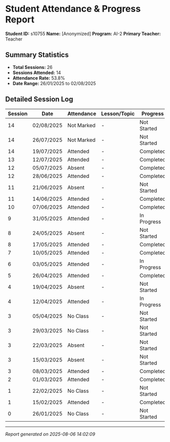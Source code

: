 # Student Attendance & Progress Report

**Student ID:** s10755
**Name:** [Anonymized]
**Program:** AI-2
**Primary Teacher:** Teacher

## Summary Statistics
- **Total Sessions:** 26
- **Sessions Attended:** 14
- **Attendance Rate:** 53.8%
- **Date Range:** 26/01/2025 to 02/08/2025

## Detailed Session Log

| Session | Date | Attendance | Lesson/Topic | Progress |
|---------|------|------------|--------------|----------|
| 14 | 02/08/2025 | Not Marked | - | Not Started |
| 14 | 26/07/2025 | Not Marked | - | Not Started |
| 14 | 19/07/2025 | Attended | - | Completed |
| 13 | 12/07/2025 | Attended | - | Completed |
| 12 | 05/07/2025 | Absent | - | Completed |
| 12 | 28/06/2025 | Attended | - | Completed |
| 11 | 21/06/2025 | Absent | - | Not Started |
| 11 | 14/06/2025 | Attended | - | Completed |
| 10 | 07/06/2025 | Attended | - | Completed |
| 9 | 31/05/2025 | Attended | - | In Progress |
| 8 | 24/05/2025 | Absent | - | Not Started |
| 8 | 17/05/2025 | Attended | - | Completed |
| 7 | 10/05/2025 | Attended | - | Completed |
| 6 | 03/05/2025 | Attended | - | In Progress |
| 5 | 26/04/2025 | Attended | - | Completed |
| 4 | 19/04/2025 | Absent | - | Not Started |
| 4 | 12/04/2025 | Attended | - | In Progress |
| 3 | 05/04/2025 | No Class | - | Not Started |
| 3 | 29/03/2025 | No Class | - | Not Started |
| 3 | 22/03/2025 | Absent | - | Not Started |
| 3 | 15/03/2025 | Absent | - | Not Started |
| 3 | 08/03/2025 | Attended | - | Completed |
| 2 | 01/03/2025 | Attended | - | Completed |
| 1 | 22/02/2025 | No Class | - | Not Started |
| 1 | 15/02/2025 | Attended | - | Completed |
| 0 | 26/01/2025 | No Class | - | Not Started |

---
*Report generated on 2025-08-06 14:02:09*